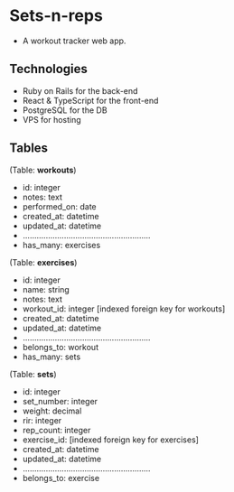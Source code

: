 # Sets-n-reps

- A workout tracker web app.

## Technologies

- Ruby on Rails for the back-end
- React & TypeScript for the front-end
- PostgreSQL for the DB
- VPS for hosting

## Tables

(Table: **workouts**)
- id: integer
- notes: text
- performed_on: date
- created_at: datetime
- updated_at: datetime
- ........................................................
- has_many: exercises

(Table: **exercises**)
- id: integer
- name: string
- notes: text
- workout_id: integer [indexed foreign key for workouts]
- created_at: datetime
- updated_at: datetime
- ........................................................
- belongs_to: workout
- has_many: sets

(Table: **sets**)
- id: integer
- set_number: integer
- weight: decimal
- rir: integer
- rep_count: integer
- exercise_id: [indexed foreign key for exercises]
- created_at: datetime
- updated_at: datetime
- ........................................................
- belongs_to: exercise